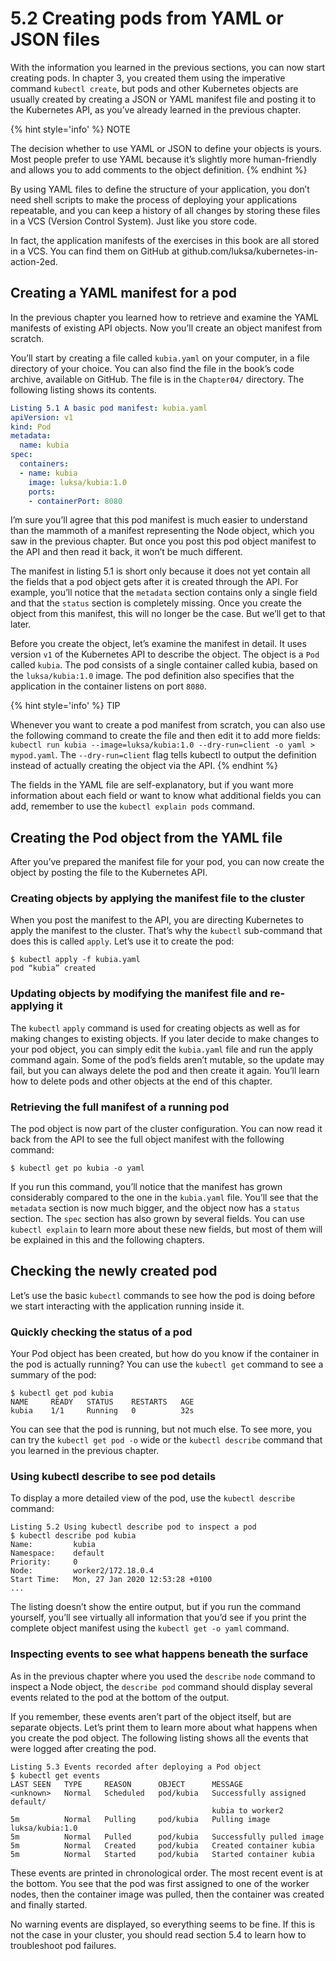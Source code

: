 # 5.2 Creating pods from YAML or JSON files
With the information you learned in the previous sections, you can now start creating pods. In chapter 3, you created them using the imperative command `kubectl create`, but pods and other Kubernetes objects are usually created by creating a JSON or YAML manifest file and posting it to the Kubernetes API, as you’ve already learned in the previous chapter.

{% hint style='info' %}
NOTE

The decision whether to use YAML or JSON to define your objects is yours. Most people prefer to use YAML because it’s slightly more human-friendly and allows you to add comments to the object definition.
{% endhint %}


By using YAML files to define the structure of your application, you don’t need shell scripts to make the process of deploying your applications repeatable, and you can keep a history of all changes by storing these files in a VCS (Version Control System). Just like you store code.

In fact, the application manifests of the exercises in this book are all stored in a VCS. You can find them on GitHub at github.com/luksa/kubernetes-in-action-2ed.

## Creating a YAML manifest for a pod
In the previous chapter you learned how to retrieve and examine the YAML manifests of existing API objects. Now you’ll create an object manifest from scratch.

You’ll start by creating a file called `kubia.yaml` on your computer, in a file directory of your choice. You can also find the file in the book’s code archive, available on GitHub. The file is in the `Chapter04/` directory. The following listing shows its contents.

```YAML
Listing 5.1 A basic pod manifest: kubia.yaml
apiVersion: v1
kind: Pod
metadata:    
  name: kubia
spec:    
  containers:     
  - name: kubia
    image: luksa/kubia:1.0
    ports:        
    - containerPort: 8080
```

I’m sure you’ll agree that this pod manifest is much easier to understand than the mammoth of a manifest representing the Node object, which you saw in the previous chapter. But once you post this pod object manifest to the API and then read it back, it won’t be much different.

The manifest in listing 5.1 is short only because it does not yet contain all the fields that a pod object gets after it is created through the API. For example, you’ll notice that the `metadata` section contains only a single field and that the `status` section is completely missing. Once you create the object from this manifest, this will no longer be the case. But we’ll get to that later.

Before you create the object, let’s examine the manifest in detail. It uses version `v1` of the Kubernetes API to describe the object. The object is a `Pod` called `kubia`. The pod consists of a single container called kubia, based on the `luksa/kubia:1.0` image. The pod definition also specifies that the application in the container listens on port `8080`.

{% hint style='info' %}
TIP

Whenever you want to create a pod manifest from scratch, you can also use the following command to create the file and then edit it to add more fields: `kubectl run kubia --image=luksa/kubia:1.0 --dry-run=client -o yaml > mypod.yaml`. The `--dry-run=client` flag tells kubectl to output the definition instead of actually creating the object via the API.
{% endhint %}


The fields in the YAML file are self-explanatory, but if you want more information about each field or want to know what additional fields you can add, remember to use the `kubectl explain pods` command.

## Creating the Pod object from the YAML file
After you’ve prepared the manifest file for your pod, you can now create the object by posting the file to the Kubernetes API.

### Creating objects by applying the manifest file to the cluster
When you post the manifest to the API, you are directing Kubernetes to apply the manifest to the cluster. That’s why the `kubectl` sub-command that does this is called `apply`. Let’s use it to create the pod:

```shell
$ kubectl apply -f kubia.yaml
pod “kubia” created
```

### Updating objects by modifying the manifest file and re-applying it
The `kubectl` `apply` command is used for creating objects as well as for making changes to existing objects. If you later decide to make changes to your pod object, you can simply edit the `kubia.yaml` file and run the apply command again. Some of the pod’s fields aren’t mutable, so the update may fail, but you can always delete the pod and then create it again. You’ll learn how to delete pods and other objects at the end of this chapter.

### Retrieving the full manifest of a running pod
The pod object is now part of the cluster configuration. You can now read it back from the API to see the full object manifest with the following command:

```shell
$ kubectl get po kubia -o yaml
```

If you run this command, you’ll notice that the manifest has grown considerably compared to the one in the `kubia.yaml` file. You’ll see that the `metadata` section is now much bigger, and the object now has a `status` section. The `spec` section has also grown by several fields. You can use `kubectl explain` to learn more about these new fields, but most of them will be explained in this and the following chapters.

## Checking the newly created pod
Let’s use the basic `kubectl` commands to see how the pod is doing before we start interacting with the application running inside it.

### Quickly checking the status of a pod
Your Pod object has been created, but how do you know if the container in the pod is actually running? You can use the `kubectl get` command to see a summary of the pod:

```shell
$ kubectl get pod kubia
NAME     READY   STATUS    RESTARTS   AGE
kubia    1/1     Running   0          32s
```

You can see that the pod is running, but not much else. To see more, you can try the `kubectl get pod -o` wide or the `kubectl describe` command that you learned in the previous chapter.

### Using kubectl describe to see pod details
To display a more detailed view of the pod, use the `kubectl describe` command:

```shell
Listing 5.2 Using kubectl describe pod to inspect a pod
$ kubectl describe pod kubia
Name:         kubia
Namespace:    default
Priority:     0
Node:         worker2/172.18.0.4
Start Time:   Mon, 27 Jan 2020 12:53:28 +0100
...
```

The listing doesn’t show the entire output, but if you run the command yourself, you’ll see virtually all information that you’d see if you print the complete object manifest using the `kubectl get -o yaml` command.

### Inspecting events to see what happens beneath the surface
As in the previous chapter where you used the `describe` `node` command to inspect a Node object, the `describe pod` command should display several events related to the pod at the bottom of the output.

If you remember, these events aren’t part of the object itself, but are separate objects. Let’s print them to learn more about what happens when you create the pod object. The following listing shows all the events that were logged after creating the pod.

```shell
Listing 5.3 Events recorded after deploying a Pod object
$ kubectl get events
LAST SEEN   TYPE     REASON      OBJECT      MESSAGE
<unknown>   Normal   Scheduled   pod/kubia   Successfully assigned default/
                                             kubia to worker2
5m          Normal   Pulling     pod/kubia   Pulling image luksa/kubia:1.0
5m          Normal   Pulled      pod/kubia   Successfully pulled image
5m          Normal   Created     pod/kubia   Created container kubia
5m          Normal   Started     pod/kubia   Started container kubia
```

These events are printed in chronological order. The most recent event is at the bottom. You see that the pod was first assigned to one of the worker nodes, then the container image was pulled, then the container was created and finally started.

No warning events are displayed, so everything seems to be fine. If this is not the case in your cluster, you should read section 5.4 to learn how to troubleshoot pod failures.